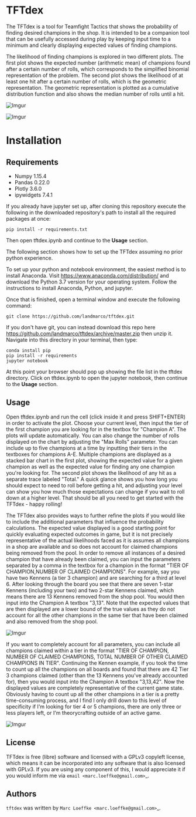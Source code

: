 TFTdex
=============

The TFTdex is a tool for Teamfight Tactics that shows the probability of finding desired champions in the shop. It is intended to be a companion tool that can be usefully accessed during play by keeping input time to a minimum and clearly displaying expected values of finding champions.

The likelihood of finding champions is explored in two different plots. The first plot shows the expected number (arithmetic mean) of champions found after a certain number of rolls, which corresponds to the simplified binomial representation of the problem. The second plot shows the likelihood of at least one hit after a certain number of rolls, which is the geometric representation. The geometric representation is plotted as a cumulative distribution function and also shows the median number of rolls until a hit.

![Imgur](https://i.imgur.com/6ZCesrs.png)

![Imgur](https://i.imgur.com/aXi6R3w.png)

Installation
===========

Requirements
------------
- Numpy 1.15.4
- Pandas 0.22.0
- Plotly 3.6.0
- ipywidgets 7.4.1

If you already have jupyter set up, after cloning this repository execute the following in the downloaded repository's path to install all the required packages at once:

``pip install -r requirements.txt``

Then open tftdex.ipynb and continue to the **Usage** section.

The following section shows how to set up the TFTdex assuming no prior python experience.

To set up your python and notebook environment, the easiest method is to install Anaconda. Visit https://www.anaconda.com/distribution/ and download the Python 3.7 version for your operating system. Follow the instructions to install Anaconda, Python, and jupyter.

Once that is finished, open a terminal window and execute the following command:

``git clone https://github.com/landmarco/tftdex.git``

If you don't have git, you can instead download this repo here https://github.com/landmarco/tftdex/archive/master.zip then unzip it. Navigate into this directory in your terminal, then type:

```
conda install pip
pip install -r requirements
jupyter notebook
```

At this point your browser should pop up showing the file list in the tftdex directory. Click on tftdex.ipynb to open the jupyter notebook, then continue to the **Usage** section.

Usage
-----
Open tftdex.ipynb and run the cell (click inside it and press SHIFT+ENTER) in order to activate the plot. Choose your current level, then input the tier of the first champion you are looking for in the textbox for "Champion A". The plots will update automatically. You can also change the number of rolls displayed on the chart by adjusting the "Max Rolls" parameter. You can include up to five champions at a time by inputting their tiers in the textboxes for champions A-E. Multiple champions are displayed as a stacked bar chart in the first plot, showing the expected value for a given champion as well as the expected value for finding any one champion you're looking for. The second plot shows the likelihood of any hit as a separate trace labeled "Total." A quick glance shows you how long you should expect to need to roll before getting a hit, and adjusting your level can show you how much those expectations can change if you wait to roll down at a higher level. That should be all you need to get started with the TFTdex - happy rolling!

The TFTdex also provides ways to further refine the plots if you would like to include the additional parameters that influence the probability calculations. The expected value displayed is a good starting point for quickly evaluating expected outcomes in game, but it is not precisely representative of the actual likelihoods faced as it is assumes all champions in a shop are available and so does not account for claimed champions being removed from the pool. In order to remove all instances of a desired champion that have already been claimed, you can input the parameters separated by a comma in the textbox for a champion in the format "TIER OF CHAMPION,NUMBER OF CLAIMED CHAMPIONS". For example, say you have two Kennens (a tier 3 champion) and are searching for a third at level 6. After looking through the board you see that there are seven 1-star Kennens (including your two) and two 2-star Kennens claimed, which means there are 13 Kennens removed from the shop pool. You would then input into the Champion A textbox "3,13". Note that the expected values that are then displayed are a lower bound of the true values as they do not account for all the other champions in the same tier that have been claimed and also removed from the shop pool.

![Imgur](https://i.imgur.com/2lFE6qv.png)

If you want to completely account for all parameters, you can include all champions claimed within a tier in the format "TIER OF CHAMPION, NUMBER OF CLAIMED CHAMPIONS, TOTAL NUMBER OF OTHER CLAIMED CHAMPIONS IN TIER". Continuing the Kennen example, if you took the time to count up all the champions on all boards and found that there are 42 Tier 3 champions claimed (other than the 13 Kennens you've already accounted for), then you would input into the Champion A textbox "3,13,42". Now the displayed values are completely representative of the current game state. Obviously having to count up all the other champions in a tier is a pretty time-consuming process, and I find I only drill down to this level of specificity if I'm looking for tier 4 or 5 champions, there are only three or less players left, or I'm theorycrafting outside of an active game.

![Imgur](https://i.imgur.com/CVuBIpr.png)


License
-------
TFTdex is free (libre) software and licensed with a GPLv3 copyleft license, which means it can be incorporated into any software that is also licensed with GPLv3. If you are using any component of this, I would appreciate it if you would inform me via `email <marc.loeffke@gmail.com>`_.

Authors
-------

`tftdex` was written by `Marc Loeffke <marc.loeffke@gmail.com>`_.
